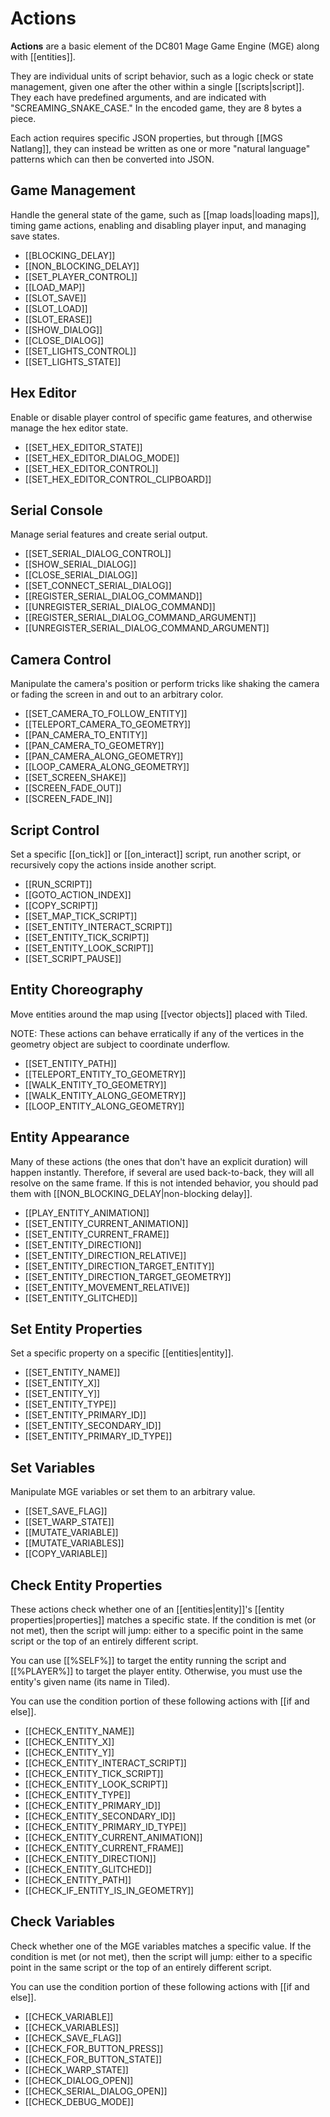 # Actions

**Actions** are a basic element of the DC801 Mage Game Engine (MGE) along with [[entities]].

They are individual units of script behavior, such as a logic check or state management, given one after the other within a single [[scripts|script]]. They each have predefined arguments, and are indicated with "SCREAMING_SNAKE_CASE." In the encoded game, they are 8 bytes a piece.

Each action requires specific JSON properties, but through [[MGS Natlang]], they can instead be written as one or more "natural language" patterns which can then be converted into JSON.

## Game Management

Handle the general state of the game, such as [[map loads|loading maps]], timing game actions, enabling and disabling player input, and managing save states.

- [[BLOCKING_DELAY]]
- [[NON_BLOCKING_DELAY]]
- [[SET_PLAYER_CONTROL]]
- [[LOAD_MAP]]
- [[SLOT_SAVE]]
- [[SLOT_LOAD]]
- [[SLOT_ERASE]]
- [[SHOW_DIALOG]]
- [[CLOSE_DIALOG]]
- [[SET_LIGHTS_CONTROL]]
- [[SET_LIGHTS_STATE]]

## Hex Editor

Enable or disable player control of specific game features, and otherwise manage the hex editor state.

- [[SET_HEX_EDITOR_STATE]]
- [[SET_HEX_EDITOR_DIALOG_MODE]]
- [[SET_HEX_EDITOR_CONTROL]]
- [[SET_HEX_EDITOR_CONTROL_CLIPBOARD]]

## Serial Console

Manage serial features and create serial output.

- [[SET_SERIAL_DIALOG_CONTROL]]
- [[SHOW_SERIAL_DIALOG]]
- [[CLOSE_SERIAL_DIALOG]]
- [[SET_CONNECT_SERIAL_DIALOG]]
- [[REGISTER_SERIAL_DIALOG_COMMAND]]
- [[UNREGISTER_SERIAL_DIALOG_COMMAND]]
- [[REGISTER_SERIAL_DIALOG_COMMAND_ARGUMENT]]
- [[UNREGISTER_SERIAL_DIALOG_COMMAND_ARGUMENT]]

## Camera Control

Manipulate the camera's position or perform tricks like shaking the camera or fading the screen in and out to an arbitrary color.

- [[SET_CAMERA_TO_FOLLOW_ENTITY]]
- [[TELEPORT_CAMERA_TO_GEOMETRY]]
- [[PAN_CAMERA_TO_ENTITY]]
- [[PAN_CAMERA_TO_GEOMETRY]]
- [[PAN_CAMERA_ALONG_GEOMETRY]]
- [[LOOP_CAMERA_ALONG_GEOMETRY]]
- [[SET_SCREEN_SHAKE]]
- [[SCREEN_FADE_OUT]]
- [[SCREEN_FADE_IN]]

## Script Control

Set a specific [[on_tick]] or [[on_interact]] script, run another script, or recursively copy the actions inside another script.

- [[RUN_SCRIPT]]
- [[GOTO_ACTION_INDEX]]
- [[COPY_SCRIPT]]
- [[SET_MAP_TICK_SCRIPT]]
- [[SET_ENTITY_INTERACT_SCRIPT]]
- [[SET_ENTITY_TICK_SCRIPT]]
- [[SET_ENTITY_LOOK_SCRIPT]]
- [[SET_SCRIPT_PAUSE]]

## Entity Choreography

Move entities around the map using [[vector objects]] placed with Tiled.

NOTE: These actions can behave erratically if any of the vertices in the geometry object are subject to coordinate underflow.

- [[SET_ENTITY_PATH]]
- [[TELEPORT_ENTITY_TO_GEOMETRY]]
- [[WALK_ENTITY_TO_GEOMETRY]]
- [[WALK_ENTITY_ALONG_GEOMETRY]]
- [[LOOP_ENTITY_ALONG_GEOMETRY]]

## Entity Appearance

Many of these actions (the ones that don't have an explicit duration) will happen instantly. Therefore, if several are used back-to-back, they will all resolve on the same frame. If this is not intended behavior, you should pad them with [[NON_BLOCKING_DELAY|non-blocking delay]].

- [[PLAY_ENTITY_ANIMATION]]
- [[SET_ENTITY_CURRENT_ANIMATION]]
- [[SET_ENTITY_CURRENT_FRAME]]
- [[SET_ENTITY_DIRECTION]]
- [[SET_ENTITY_DIRECTION_RELATIVE]]
- [[SET_ENTITY_DIRECTION_TARGET_ENTITY]]
- [[SET_ENTITY_DIRECTION_TARGET_GEOMETRY]]
- [[SET_ENTITY_MOVEMENT_RELATIVE]]
- [[SET_ENTITY_GLITCHED]]

## Set Entity Properties

Set a specific property on a specific [[entities|entity]].

- [[SET_ENTITY_NAME]]
- [[SET_ENTITY_X]]
- [[SET_ENTITY_Y]]
- [[SET_ENTITY_TYPE]]
- [[SET_ENTITY_PRIMARY_ID]]
- [[SET_ENTITY_SECONDARY_ID]]
- [[SET_ENTITY_PRIMARY_ID_TYPE]]

## Set Variables

Manipulate MGE variables or set them to an arbitrary value.

- [[SET_SAVE_FLAG]]
- [[SET_WARP_STATE]]
- [[MUTATE_VARIABLE]]
- [[MUTATE_VARIABLES]]
- [[COPY_VARIABLE]]

## Check Entity Properties

These actions check whether one of an [[entities|entity]]'s [[entity properties|properties]] matches a specific state. If the condition is met (or not met), then the script will jump: either to a specific point in the same script or the top of an entirely different script.

You can use [[%SELF%]] to target the entity running the script and [[%PLAYER%]] to target the player entity. Otherwise, you must use the entity's given name (its name in Tiled).

You can use the condition portion of these following actions with [[if and else]].

- [[CHECK_ENTITY_NAME]]
- [[CHECK_ENTITY_X]]
- [[CHECK_ENTITY_Y]]
- [[CHECK_ENTITY_INTERACT_SCRIPT]]
- [[CHECK_ENTITY_TICK_SCRIPT]]
- [[CHECK_ENTITY_LOOK_SCRIPT]]
- [[CHECK_ENTITY_TYPE]]
- [[CHECK_ENTITY_PRIMARY_ID]]
- [[CHECK_ENTITY_SECONDARY_ID]]
- [[CHECK_ENTITY_PRIMARY_ID_TYPE]]
- [[CHECK_ENTITY_CURRENT_ANIMATION]]
- [[CHECK_ENTITY_CURRENT_FRAME]]
- [[CHECK_ENTITY_DIRECTION]]
- [[CHECK_ENTITY_GLITCHED]]
- [[CHECK_ENTITY_PATH]]
- [[CHECK_IF_ENTITY_IS_IN_GEOMETRY]]

## Check Variables

Check whether one of the MGE variables matches a specific value. If the condition is met (or not met), then the script will jump: either to a specific point in the same script or the top of an entirely different script.

You can use the condition portion of these following actions with [[if and else]].

- [[CHECK_VARIABLE]]
- [[CHECK_VARIABLES]]
- [[CHECK_SAVE_FLAG]]
- [[CHECK_FOR_BUTTON_PRESS]]
- [[CHECK_FOR_BUTTON_STATE]]
- [[CHECK_WARP_STATE]]
- [[CHECK_DIALOG_OPEN]]
- [[CHECK_SERIAL_DIALOG_OPEN]]
- [[CHECK_DEBUG_MODE]]
